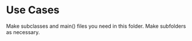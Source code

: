 # Use Cases

Make subclasses and main() files you need in this folder. Make subfolders as necessary.